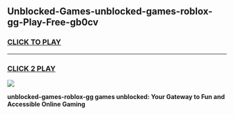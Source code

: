 
## Unblocked-Games-unblocked-games-roblox-gg-Play-Free-gb0cv
<h3>
<a href="https://premium76.site?title=unblocked-games-roblox-gg&ref=23A">CLICK TO PLAY</a></h3>
<hr>

<h3>
<a href="https://premium76.site?title=unblocked-games-roblox-gg&ref=23A">CLICK 2 PLAY</a>
  
</h3>

<a href="https://premium76.site?title=unblocked-games-roblox-gg&ref=23A"><img src="https://clearcache.store/games.png"></a>


**unblocked-games-roblox-gg games unblocked: Your Gateway to Fun and Accessible Online Gaming**
